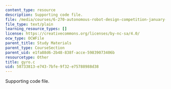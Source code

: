 ```yaml
---
content_type: resource
description: Supporting code file.
file: /media/courses/6-270-autonomous-robot-design-competition-january-iap-2005/58733813e7437bfe9f32e75788988d38_gyro.c
file_type: text/plain
learning_resource_types: []
license: https://creativecommons.org/licenses/by-nc-sa/4.0/
ocw_type: OCWFile
parent_title: Study Materials
parent_type: CourseSection
parent_uid: e1fa88d6-2b48-838f-acce-59839073406b
resourcetype: Other
title: gyro.c
uid: 58733813-e743-7bfe-9f32-e75788988d38
---
```

Supporting code file.